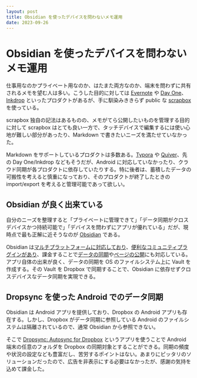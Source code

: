 ```yaml
---
layout: post
title: Obsidian を使ったデバイスを問わないメモ運用
date: 2023-09-26
---
```


# Obsidian を使ったデバイスを問わないメモ運用

仕事用なのかプライベート用なのか、はたまた両方なのか、端末を問わずに共有されるメモを望む人は多い。こうした目的に対しては [Evernote](https://evernote.com/ja-jp) や [Day One](https://dayoneapp.com/)、[Inkdrop](https://www.inkdrop.app/) といったプロダクトがあるが、手に馴染みききらず public な [scrapbox](https://scrapbox.io/1000ch) を使っている。

scrapbox 独自の記法はあるものの、メモがてら公開したいものを管理する目的に対して scrapbox はとても良い一方で、タッチデバイスで編集するには使い心地が難しい部分があったり、Markdown で書きたいニーズを満たせていなかった。

Markdown をサポートしているプロダクトは多数ある。[Typora](https://www.typora.io/) や [Quiver](https://yliansoft.com/)、先の Day One/Inkdrop などもそうだが、Android に対応していなかったり、クラウド同期が各プロダクトに依存していたりする。特に後者は、蓄積したデータの可搬性を考えると慎重になっており、そのプロダクトが終了したときの import/export を考えると管理可能であって欲しい。

## Obsidian が良く出来ている

自分のニーズを整理すると「プライベートに管理できて」「データ同期がクロスデバイスかつ持続可能で」「デバイスを問わずにアプリが優れている」だが、現時点で最も正解に近そうなのが [Obsidian](https://obsidian.md/) である。

Obsidian は[マルチプラットフォームに対応しており](https://obsidian.md/download)、[便利なコミュニティプラグインがあり](https://obsidian.md/plugins)、課金することで[データの同期](https://obsidian.md/sync)や[ページの公開](https://obsidian.md/publish)にも対応している。アプリ自体の出来が良く、データの同期を OS のファイルシステム上に Vault を作成する。その Vault を Dropbox で同期することで、Obsidian に依存せずクロスデバイスなデータ同期を実現できる。

## Dropsync を使った Android でのデータ同期

Obsidian は Android アプリを提供しており、Dropbox の Android アプリも存在する。しかし、Dropbox がデータ同期に参照している Android のファイルシステムは隔離されているので、通常 Obsidian から参照できない。

そこで [Dropsync: Autosync for Dropbox](https://play.google.com/store/apps/details?id=com.ttxapps.dropsync) というアプリを使うことで Android 端末の任意のフォルダを Dropbox の同期対象とすることができる。同期の頻度や状況の設定なども豊富だし、苦労するポイントはない。あまりにピッタリのソリューションだったので、広告を非表示にする必要はなかったが、感謝の気持を込めて課金した。
